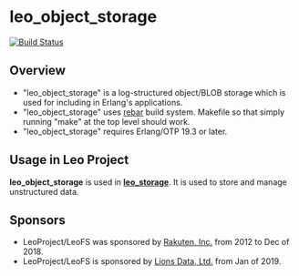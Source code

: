 # leo_object_storage


[![Build Status](https://secure.travis-ci.org/leo-project/leo_object_storage.png?branch=develop)](http://travis-ci.org/leo-project/leo_object_storage)

## Overview

* "leo_object_storage" is a log-structured object/BLOB storage which is used for including in Erlang's applications.
* "leo_object_storage" uses [rebar](https://github.com/basho/rebar) build system. Makefile so that simply running "make" at the top level should work.
* "leo_object_storage" requires Erlang/OTP 19.3 or later.

## Usage in Leo Project

**leo_object_storage** is used in [**leo_storage**](https://github.com/leo-project/leo_storage). It is used to store and manage unstructured data.

## Sponsors

* LeoProject/LeoFS was sponsored by [Rakuten, Inc.](https://global.rakuten.com/corp/) from 2012 to Dec of 2018.
* LeoProject/LeoFS is sponsored by [Lions Data, Ltd.](https://lions-data.com/) from Jan of 2019.

